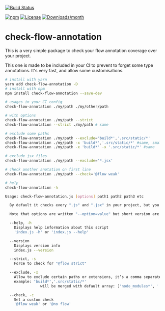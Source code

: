 [![Build Status](https://travis-ci.org/DavidBabel/check-flow-annotation.svg?branch=master)](https://travis-ci.org/DavidBabel/check-flow-annotation)

<!-- [![codecov](https://codecov.io/gh/DavidBabel/check-flow-annotation/branch/master/graph/badge.svg)](https://codecov.io/gh/DavidBabel/check-flow-annotation) -->

[![npm](http://img.shields.io/npm/v/check-flow-annotation.svg)](https://www.npmjs.com/package/check-flow-annotation)
[![License](https://img.shields.io/npm/l/check-flow-annotation.svg)](LICENSE)
[![Downloads/month](https://img.shields.io/npm/dm/check-flow-annotation.svg)](http://www.npmtrends.com/check-flow-annotation)

# check-flow-annotation

This is a very simple package to check your flow annotation coverage over your project.

This one is made to be included in your CI to prevent to forget some type annotations. It's very fast, and allow some customisations.

```bash
# install with yarn
yarn add check-flow-annotation -D
# install with npm
npm install check-flow-annotation --save-dev

# usages in your CI config
check-flow-annotation ./my/path ./my/other/path

# with options
check-flow-annotation ./my/path --strict
check-flow-annotation --strict ./my/path # same

# exclude some paths
check-flow-annotation ./my/path --exclude='build*','.src/static/*'
check-flow-annotation ./my/path -x 'build*','.src/static/*' #same, small version
check-flow-annotation ./my/path -x 'build*' -x '.src/static/*' #same

# exclude jsx files
check-flow-annotation ./my/path --exclude='*.jsx'

# check another anotation on first line
check-flow-annotation ./my/path --check='@flow weak'
```

```bash
# help
check-flow-annotation -h

Usage: check-flow-annotation.js [options] path1 path2 path3 etc

  By default it checks every ".js" and ".jsx" in your project, but you can filter it with exclude option

  Note that options are written "--option=value" but short version are written "-o value"

  --help, -h
    Displays help information about this script
    'index.js -h' or 'index.js --help'

  --version
    Displays version info
    index.js --version

  --strict, -s
    Force to check for "@flow strict"

  --exclude, -x
    Allow to exclude certain paths or extensions, it‘s a comma separated value
    example: 'build*','.src/static/*'
                will be merged with default array: ['node_modules*', '.git*', 'flow-typed*', '.*', '!*.+(js|jsx|mjs)']

  --check, -c
    Set a custom check
    '@flow weak' or '@no flow'
```
